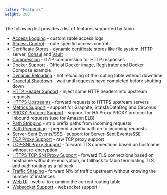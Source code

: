 ```yaml
---
title: "Features"
weight: 200
---
```


The following list provides a list of features supported by fabio. 

 * [Access Logging](/feature/access-logging/) - customizable access logs
 * [Access Control](/feature/access-control/) - route specific access control
 * [Certificate Stores](/feature/certificate-stores/) - dynamic certificate stores like file system, HTTP server, [Consul](https://consul.io/) and [Vault](https://vaultproject.io/)
 * [Compression](/feature/http-compression/) - GZIP compression for HTTP responses
 * [Docker Support](/feature/docker/) - Official Docker image, Registrator and Docker Compose example
 * [Dynamic Reloading](/feature/dynamic-reloading/) - hot reloading of the routing table without downtime
 * [Graceful Shutdown](/feature/graceful-shutdown/) - wait until requests have completed before shutting down
 * [HTTP Header Support](/feature/http-headers/) - inject some HTTP headers into upstream requests
 * [HTTPS Upstreams](/feature/https-upstream/) - forward requests to HTTPS upstream servers
 * [Metrics Support](/feature/metrics/) - support for Graphite, StatsD/DataDog and Circonus
 * [PROXY Protocol Support](/feature/proxy-protocol/) - support for HA Proxy PROXY protocol for inbound requests (use for Amazon ELB)
 * [Path Stripping](/feature/http-path-stripping/) - strip prefix paths from incoming requests
 * [Path Prepending](/feature/path-prepending/) - prepend a prefix path on to incoming requests
 * [Server-Sent Events/SSE](/feature/sse/) - support for Server-Sent Events/SSE
 * [TCP Proxy Support](/feature/tcp-proxy/) - raw TCP proxy support
 * [TCP-SNI Proxy Support](/feature/tcp-sni-proxy/) - forward TLS connections based on hostname without re-encryption
 * [HTTPS TCP-SNI Proxy Support](/feature/https-tcp-sni-proxy/) - forward TLS connections based on hostname without re-encryption, or fallback to fabio terminating TLS and path routing as a fallback
 * [Traffic Shaping](/feature/traffic-shaping/) - forward N% of traffic upstream without knowing the number of instances
 * [Web UI](/feature/web-ui/) - web ui to examine the current routing table
 * [Websocket Support](/feature/websockets/) - websocket support
